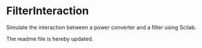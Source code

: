 # FilterInteraction
Simulate the interaction between a power converter and a filter using Scilab.

The readme file is hereby updated.
